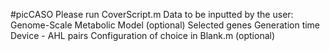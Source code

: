 #picCASO 
Please run CoverScript.m
Data to be inputted by the user:
Genome-Scale Metabolic Model (optional)
Selected genes
Generation time
Device - AHL pairs
Configuration of choice in Blank.m (optional)
